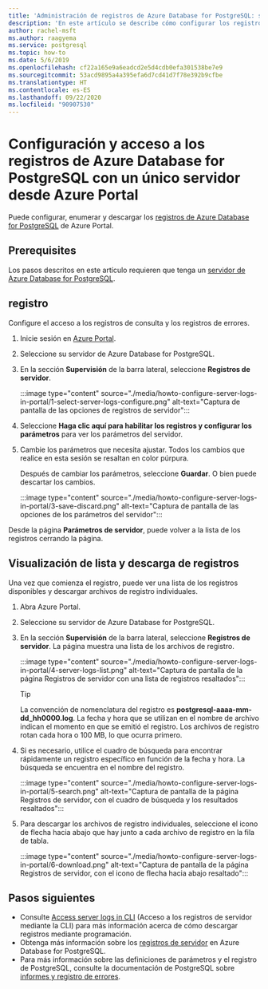 ```yaml
---
title: 'Administración de registros de Azure Database for PostgreSQL: servidor único mediante Azure Portal'
description: 'En este artículo se describe cómo configurar los registros de servidor (archivos .log) de Azure Database for PostgreSQL: servidor único, y acceder a ellos, desde Azure Portal.'
author: rachel-msft
ms.author: raagyema
ms.service: postgresql
ms.topic: how-to
ms.date: 5/6/2019
ms.openlocfilehash: cf22a165e9a6eadcd2e5d4cdb0efa301538be7e9
ms.sourcegitcommit: 53acd9895a4a395efa6d7cd41d7f78e392b9cfbe
ms.translationtype: HT
ms.contentlocale: es-ES
ms.lasthandoff: 09/22/2020
ms.locfileid: "90907530"
---
```

# <a name="configure-and-access-azure-database-for-postgresql---single-server-logs-from-the-azure-portal"></a>Configuración y acceso a los registros de Azure Database for PostgreSQL con un único servidor desde Azure Portal

Puede configurar, enumerar y descargar los [registros de Azure Database for PostgreSQL](concepts-server-logs.md) de Azure Portal.

## <a name="prerequisites"></a>Prerequisites
Los pasos descritos en este artículo requieren que tenga un [servidor de Azure Database for PostgreSQL](quickstart-create-server-database-portal.md).

## <a name="configure-logging"></a>registro
Configure el acceso a los registros de consulta y los registros de errores. 

1. Inicie sesión en [Azure Portal](https://portal.azure.com/).

2. Seleccione su servidor de Azure Database for PostgreSQL.

3. En la sección **Supervisión** de la barra lateral, seleccione **Registros de servidor**. 

   :::image type="content" source="./media/howto-configure-server-logs-in-portal/1-select-server-logs-configure.png" alt-text="Captura de pantalla de las opciones de registros de servidor":::

4. Seleccione **Haga clic aquí para habilitar los registros y configurar los parámetros** para ver los parámetros del servidor.

5. Cambie los parámetros que necesita ajustar. Todos los cambios que realice en esta sesión se resaltan en color púrpura.

   Después de cambiar los parámetros, seleccione **Guardar**. O bien puede descartar los cambios. 

   :::image type="content" source="./media/howto-configure-server-logs-in-portal/3-save-discard.png" alt-text="Captura de pantalla de las opciones de los parámetros del servidor":::

Desde la página **Parámetros de servidor**, puede volver a la lista de los registros cerrando la página.

## <a name="view-list-and-download-logs"></a>Visualización de lista y descarga de registros
Una vez que comienza el registro, puede ver una lista de los registros disponibles y descargar archivos de registro individuales. 

1. Abra Azure Portal.

2. Seleccione su servidor de Azure Database for PostgreSQL.

3. En la sección **Supervisión** de la barra lateral, seleccione **Registros de servidor**. La página muestra una lista de los archivos de registro.

   :::image type="content" source="./media/howto-configure-server-logs-in-portal/4-server-logs-list.png" alt-text="Captura de pantalla de la página Registros de servidor con una lista de registros resaltados":::

   > [!TIP]
   > La convención de nomenclatura del registro es **postgresql-aaaa-mm-dd_hh0000.log**. La fecha y hora que se utilizan en el nombre de archivo indican el momento en que se emitió el registro. Los archivos de registro rotan cada hora o 100 MB, lo que ocurra primero.

4. Si es necesario, utilice el cuadro de búsqueda para encontrar rápidamente un registro específico en función de la fecha y hora. La búsqueda se encuentra en el nombre del registro.

   :::image type="content" source="./media/howto-configure-server-logs-in-portal/5-search.png" alt-text="Captura de pantalla de la página Registros de servidor, con el cuadro de búsqueda y los resultados resaltados":::

5. Para descargar los archivos de registro individuales, seleccione el icono de flecha hacia abajo que hay junto a cada archivo de registro en la fila de tabla.

   :::image type="content" source="./media/howto-configure-server-logs-in-portal/6-download.png" alt-text="Captura de pantalla de la página Registros de servidor, con el icono de flecha hacia abajo resaltado":::

## <a name="next-steps"></a>Pasos siguientes
- Consulte [Access server logs in CLI](howto-configure-server-logs-using-cli.md) (Acceso a los registros de servidor mediante la CLI) para más información acerca de cómo descargar registros mediante programación.
- Obtenga más información sobre los [registros de servidor](concepts-server-logs.md) en Azure Database for PostgreSQL. 
- Para más información sobre las definiciones de parámetros y el registro de PostgreSQL, consulte la documentación de PostgreSQL sobre [informes y registro de errores](https://www.postgresql.org/docs/current/static/runtime-config-logging.html).

